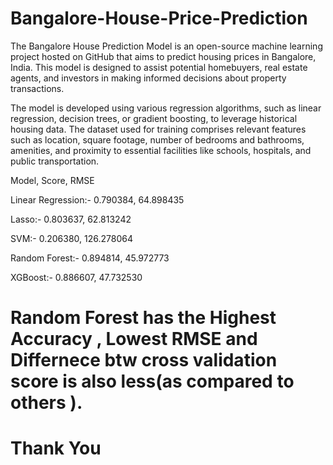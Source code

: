# Bangalore-House-Price-Prediction
The Bangalore House Prediction Model is an open-source machine learning project hosted on GitHub that aims to predict housing prices in Bangalore, India. This model is designed to assist potential homebuyers, real estate agents, and investors in making informed decisions about property transactions.

The model is developed using various regression algorithms, such as linear regression, decision trees, or gradient boosting, to leverage historical housing data. The dataset used for training comprises relevant features such as location, square footage, number of bedrooms and bathrooms, amenities, and proximity to essential facilities like schools, hospitals, and public transportation.

   Model,                 Score,                RMSE
                    
Linear Regression:-       0.790384,          64.898435

Lasso:-                   0.803637,         62.813242

SVM:-                     0.206380,         126.278064

Random Forest:-           0.894814,          45.972773

XGBoost:-                 0.886607,          47.732530

# Random Forest has the Highest Accuracy , Lowest RMSE and Differnece btw cross validation score is also less(as compared to others ).

# Thank You

